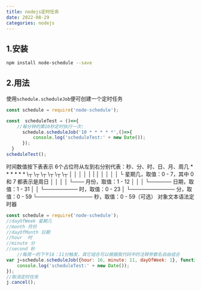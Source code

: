 ```yaml
---
title: nodejs定时任务
date: 2022-08-29
categories: nodejs
---
```


## 1.安装
```bash
npm install node-schedule --save
```
## 2.用法
使用`schedule.scheduleJob`便可创建一个定时任务
```javascript
const schedule = require('node-schedule');

const  scheduleTest = ()=>{
    //每分钟的第10秒定时执行一次:
      schedule.scheduleJob('10 * * * * *',()=>{
          console.log('scheduleTest:' + new Date());
      });
  }
scheduleTest();
```

时间数值按下表表示
6个占位符从左到右分别代表：秒、分、时、日、月、周几
 \*   \*   \*   \*   \*   \*
\┬ \┬ \┬ \┬ \┬ \┬
 │     │   │    │    │    |
 │     │   │    │    │   └ 星期几，取值：0 - 7，其中 0 和 7 都表示是周日
 │     │   │    │   └─── 月份，取值：1 - 12
 │     │   │  └────── 日期，取值：1 - 31
 │     │ └───────── 时，取值：0 - 23
 │   └──────────── 分，取值：0 - 59
└─────────────── 秒，取值：0 - 59（可选）
 对象文本语法定时器
```javascript
const schedule = require('node-schedule');
//dayOfWeek 星期几
//month 月份
//dayOfMonth 日期
//hour  时
//minute 分
//second 秒
    //每周一的下午16：11分触发，其它组合可以根据我代码中的注释参数名自由组合
var j=schedule.scheduleJob({hour: 16, minute: 11, dayOfWeek: 1}, function(){
    console.log('scheduleTest:' + new Date());
});
//取消定时任务
j.cancel();
```